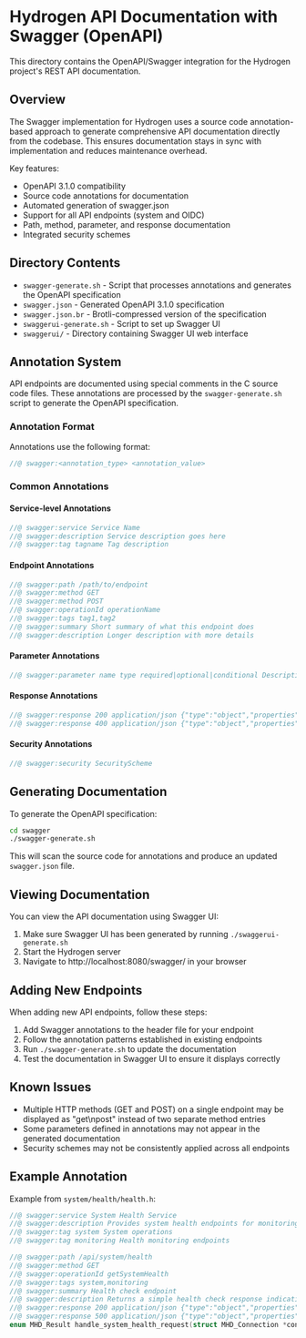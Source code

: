 # Hydrogen API Documentation with Swagger (OpenAPI)

This directory contains the OpenAPI/Swagger integration for the Hydrogen project's REST API documentation.

## Overview

The Swagger implementation for Hydrogen uses a source code annotation-based approach to generate comprehensive API documentation directly from the codebase. This ensures documentation stays in sync with implementation and reduces maintenance overhead.

Key features:

- OpenAPI 3.1.0 compatibility
- Source code annotations for documentation
- Automated generation of swagger.json
- Support for all API endpoints (system and OIDC)
- Path, method, parameter, and response documentation
- Integrated security schemes

## Directory Contents

- `swagger-generate.sh` - Script that processes annotations and generates the OpenAPI specification
- `swagger.json` - Generated OpenAPI 3.1.0 specification
- `swagger.json.br` - Brotli-compressed version of the specification
- `swaggerui-generate.sh` - Script to set up Swagger UI
- `swaggerui/` - Directory containing Swagger UI web interface

## Annotation System

API endpoints are documented using special comments in the C source code files. These annotations are processed by the `swagger-generate.sh` script to generate the OpenAPI specification.

### Annotation Format

Annotations use the following format:

```c
//@ swagger:<annotation_type> <annotation_value>
```

### Common Annotations

#### Service-level Annotations

```c
//@ swagger:service Service Name
//@ swagger:description Service description goes here
//@ swagger:tag tagname Tag description
```

#### Endpoint Annotations

```c
//@ swagger:path /path/to/endpoint
//@ swagger:method GET
//@ swagger:method POST
//@ swagger:operationId operationName
//@ swagger:tags tag1,tag2
//@ swagger:summary Short summary of what this endpoint does
//@ swagger:description Longer description with more details
```

#### Parameter Annotations

```c
//@ swagger:parameter name type required|optional|conditional Description
```

#### Response Annotations

```c
//@ swagger:response 200 application/json {"type":"object","properties":{...}}
//@ swagger:response 400 application/json {"type":"object","properties":{...}}
```

#### Security Annotations

```c
//@ swagger:security SecurityScheme
```

## Generating Documentation

To generate the OpenAPI specification:

```bash
cd swagger
./swagger-generate.sh
```

This will scan the source code for annotations and produce an updated `swagger.json` file.

## Viewing Documentation

You can view the API documentation using Swagger UI:

1. Make sure Swagger UI has been generated by running `./swaggerui-generate.sh`
2. Start the Hydrogen server
3. Navigate to http://localhost:8080/swagger/ in your browser

## Adding New Endpoints

When adding new API endpoints, follow these steps:

1. Add Swagger annotations to the header file for your endpoint
2. Follow the annotation patterns established in existing endpoints
3. Run `./swagger-generate.sh` to update the documentation
4. Test the documentation in Swagger UI to ensure it displays correctly

## Known Issues

- Multiple HTTP methods (GET and POST) on a single endpoint may be displayed as "get\npost" instead of two separate method entries
- Some parameters defined in annotations may not appear in the generated documentation
- Security schemes may not be consistently applied across all endpoints

## Example Annotation

Example from `system/health/health.h`:

```c
//@ swagger:service System Health Service
//@ swagger:description Provides system health endpoints for monitoring and diagnostics
//@ swagger:tag system System operations
//@ swagger:tag monitoring Health monitoring endpoints

//@ swagger:path /api/system/health
//@ swagger:method GET
//@ swagger:operationId getSystemHealth
//@ swagger:tags system,monitoring
//@ swagger:summary Health check endpoint
//@ swagger:description Returns a simple health check response indicating the service is alive. Used primarily by load balancers for health monitoring in distributed deployments.
//@ swagger:response 200 application/json {"type":"object","properties":{"status":{"type":"string","example":"Yes, I'm alive, thanks!"}}}
//@ swagger:response 500 application/json {"type":"object","properties":{"error":{"type":"string","example":"Failed to create response"}}}
enum MHD_Result handle_system_health_request(struct MHD_Connection *connection);